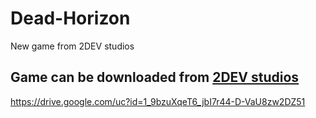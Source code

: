 # Dead-Horizon
New game from 2DEV studios

## Game can be downloaded from [2DEV studios](https://dev2studios.herokuapp.com/)

https://drive.google.com/uc?id=1_9bzuXqeT6_jbI7r44-D-VaU8zw2DZ51
